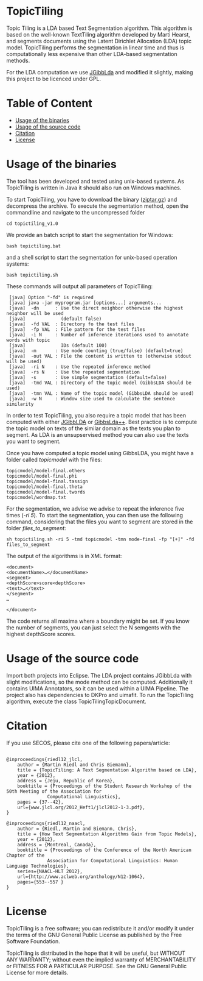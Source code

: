 # TopicTiling

Topic Tiling is a LDA based Text Segmentation algorithm. 
This algorithm is based on the well-known TextTiling 
algorithm developed by Marti Hearst, and segments documents using the Latent 
Dirichlet Allocation (LDA) topic model. TopicTiling performs 
the segmentation in linear time and thus is computationally 
less expensive than other LDA-based segmentation methods. 

For the LDA computation we use [JGibbLda](http://jgibblda.sourceforge.net/) and modified it slightly, making this project to be licenced under GPL.


Table of Content
================


  * [Usage of the binaries](#usage-of-the-binaries)
  * [Usage of the source code](#usage-of-the-source-code)
  * [Citation](#citation)
  * [License](#license)




Usage of the binaries
===============

The tool has been developed and tested using unix-based systems.
As TopicTiling is written in Java it should also run on Windows
machines. 

To start TopicTiling, you have to download the binary ([zip](https://github.com/riedlma/topictiling/releases/download/v1.0/topictiling_v1.0.zip)[tar.gz](https://github.com/riedlma/topictiling/releases/download/v1.0/topictiling_v1.0.tar.gz)) and decompress the archive. To execute the segmentation method, open the commandline and navigate to the uncompressed folder

```
cd topictiling_v1.0
```

We provide an batch script to start the segmentation for Windows:
```
bash topictiling.bat
```
and a shell script to start the segmentation for unix-based operation systems:
```
bash topictiling.sh
```

These commands will output all parameters of TopicTiling:


```
 [java] Option "-fd" is required
 [java] java -jar myprogram.jar [options...] arguments...
 [java]  -dn      : Use the direct neighbor otherwise the highest neighbor will be used
 [java]             (default false)
 [java]  -fd VAL  : Directory fo the test files
 [java]  -fp VAL  : File pattern for the test files
 [java]  -i N     : Number of inference iterations used to annotate words with topic
 [java]             IDs (default 100)
 [java]  -m       : Use mode counting (true/false) (default=true)
 [java]  -out VAL : File the content is written to (otherwise stdout will be used)
 [java]  -ri N    : Use the repeated inference method
 [java]  -rs N    : Use the repeated segmentation
 [java]  -s       : Use simple segmentation (default=false)
 [java]  -tmd VAL : Directory of the topic model (GibbsLDA should be used)
 [java]  -tmn VAL : Name of the topic model (GibbsLDA should be used)
 [java]  -w N     : Window size used to calculate the sentence similarity
```

In order to test TopicTiling, you also require a topic model that has been computed with either [JGibbLDA](http://jgibblda.sourceforge.net/) or [GibbsLda++](http://gibbslda.sourceforge.net/). Best practice is to compute the topic model on texts of the similar domain as the texts you plan to segment. As LDA is an unsupservised method you can also use the texts you want to segment. 

Once you have computed a topic model using GibbsLDA, you might have a folder called *topicmodel* with the files:
```
topicmodel/model-final.others
topicmodel/model-final.phi
topicmodel/model-final.tassign
topicmodel/model-final.theta
topicmodel/model-final.twords
topicmodel/wordmap.txt
```


For the segmentation, we advise we advise to repeat the inference five times (*-ri 5*). To start the segmentation, you can then use the following command, considering that the files you want to segment are stored in the folder *files_to_segment*:

```
sh topictiling.sh -ri 5 -tmd topicmodel -tmn mode-final -fp "[+]" -fd files_to_segment
```

The output of the algorithms is in XML format:

```
<document>
<documentName>…</documentName>
<segment>
<depthScore>score<depthScore>
<text>…</text>
</segment>
…

</document>
```

The code returns all maxima where a boundary might be set. If you know the number of segments, you can just select the N semgents with the highest depthScore scores. 


Usage of the source code
===============
Import both projects into Eclipse. The LDA project contains JGibbLda with slight modifications, so the mode method can be computed. Additionally it contains UIMA Annotators, so it can be used within a UIMA Pipeline. The project also has dependencies to DKPro and uimafit. To run the TopicTiling algorithm, execute the class TopicTilingTopicDocument. 

Citation
===============
If you use SECOS, please cite one of the following papers/article:

```

@inproceedings{riedl12_jlcl,
	author = {Martin Riedl and Chris Biemann},
	title = {TopicTiling: A Text Segmentation Algorithm based on LDA},
	year = {2012},
	address = {Jeju, Republic of Korea},
	booktitle = {Proceedings of the Student Research Workshop of the 50th Meeting of the Association for
               Computational Linguistics},
	pages = {37--42},
	url={www.jlcl.org/2012_Heft1/jlcl2012-1-3.pdf},
}

@inproceedings{riedl12_naacl,
	author = {Riedl, Martin and Biemann, Chris},
	title = {How Text Segmentation Algorithms Gain from Topic Models},
	year = {2012},
	address = {Montreal, Canada},
	booktitle = {Proceedings of the Conference of the North American Chapter of the
               Association for Computational Linguistics: Human Language Technologies},
	series={NAACL-HLT 2012},
	url={http://www.aclweb.org/anthology/N12-1064},
	pages={553--557 }
}
```



License
===============
TopicTiling is a free software; you can redistribute it and/or modify it under the terms of the GNU General Public License as published by the Free Software Foundation.

TopicTiling is distributed in the hope that it will be useful, but WITHOUT ANY WARRANTY; without even the implied warranty of MERCHANTABILITY or FITNESS FOR A PARTICULAR PURPOSE. See the GNU General Public License for more details.



